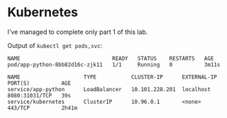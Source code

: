 # Kubernetes

I've managed to complete only part 1 of this lab.

Output of `kubectl get pods,svc`:

```
NAME                             READY   STATUS    RESTARTS   AGE
pod/app-python-8bb82d16c-zjk11   1/1     Running   0          3m11s

NAME                    TYPE           CLUSTER-IP      EXTERNAL-IP   PORT(S)          AGE
service/app-python      LoadBalancer   10.101.228.201  localhost     8080:31031/TCP   39s
service/kubernetes      ClusterIP      10.96.0.1       <none>        443/TCP          2h41m
```
